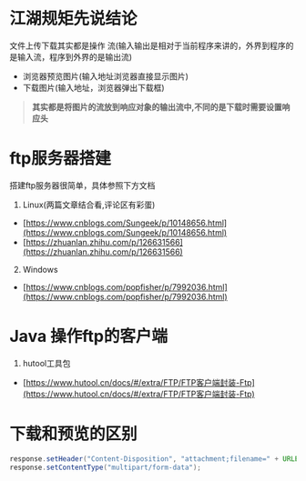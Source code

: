# 江湖规矩先说结论
文件上传下载其实都是操作 流(输入输出是相对于当前程序来讲的，外界到程序的是输入流，程序到外界的是输出流)
- 浏览器预览图片(输入地址浏览器直接显示图片)
- 下载图片(输入地址，浏览器弹出下载框)
> **其实都是将图片的流放到响应对象的输出流中,不同的是下载时需要设置响应头**


# ftp服务器搭建
搭建ftp服务器很简单，具体参照下方文档
1. Linux(两篇文章结合看,评论区有彩蛋)
- [https://www.cnblogs.com/Sungeek/p/10148656.html](https://www.cnblogs.com/Sungeek/p/10148656.html)
- [https://zhuanlan.zhihu.com/p/126631566](https://zhuanlan.zhihu.com/p/126631566)
2. Windows
- [https://www.cnblogs.com/popfisher/p/7992036.html](https://www.cnblogs.com/popfisher/p/7992036.html)
# Java 操作ftp的客户端
1. hutool工具包
- [https://www.hutool.cn/docs/#/extra/FTP/FTP客户端封装-Ftp](https://www.hutool.cn/docs/#/extra/FTP/FTP客户端封装-Ftp)
# 下载和预览的区别
```java
response.setHeader("Content-Disposition", "attachment;filename=" + URLEncoder.encode(fileName, "utf-8")); 
response.setContentType("multipart/form-data");
```



